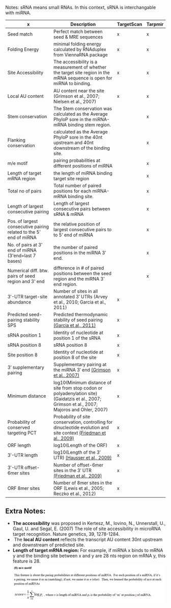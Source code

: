
Notes: sRNA means small RNAs. In this context, sRNA is interchangable with miRNA.


| x                                                                  | Description                                                                                                                                                         | TargetScan | Tarpmir |
| ------------------------------------------------------------------ | ------------------------------------------------------------------------------------------------------------------------------------------------------------------- | ---------- | ------- |
| Seed match                                                         | Perfect match between seed & MRE sequences                                                                                                                          | x          | x       |
| Folding Energy                                                     | minimal folding energy calculated by RNAduplex from ViennaRNA package                                                                                               | x          | x       |
| Site Accessibility                                                 | The accessibility is a measurement of whether the target site region in the mRNA sequence is open for miRNA to binding.                                             | x          | x       |
| Local AU content                                                   | AU content near the site (Grimson et al., 2007; Nielsen et al., 2007)                                                                                               | x          | x       |
| Stem conservation                                                  | The Stem conservation was calculated as the Average PhyloP sore in the miRNA-mRNA binding stem region.                                                              |            | x       |
| Flanking conservation                                              | calculated as the Average PhyloP sore in the 40nt upstream and 40nt downstream of the binding site.                                                                 |            | x       |
| m/e motif                                                          | pairing probabilities at different positions of miRNA                                                                                                               |            | x       |
| Length of target mRNA region                                       | the length of miRNA binding target site region                                                                                                                      |            | x       |
| Total no of pairs                                                  | Total number of paired positions for each miRNA-mRNA binding site.                                                                                                  |            | x       |
| Length of largest consecutive pairing                              | Length of largest consecutive pairs between sRNA & mRNA                                                                                                             |            | x       |
| Pos. of largest consecutive pairing related to the 5' end of miRNA | the relative position of largest consecutive pairs to to 5’ end of miRNA                                                                                            |            | x       |
| No. of pairs at 3' end of miRNA (3'end=last 7 bases)               | the number of paired positions in the miRNA 3’ end.                                                                                                                 |            | x       |
| Numerical diff. btw. pairs of seed region and 3' end               | difference in # of paired positions between the seed region and the miRNA 3’ end region.                                                                            |            | x       |
| 3′-UTR target-site abundance                                       | Number of sites in all annotated 3′ UTRs (Arvey et al., 2010; Garcia et al., 2011)                                                                                  | x          |         |
| Predicted seed-pairing stability SPS                               | Predicted thermodynamic stability of seed pairing [(Garcia et al., 2011)](https://elifesciences.org/articles/05005#bib60)                                           | x          |         |
| sRNA position 1                                                    | Identity of nucleotide at position 1 of the sRNA                                                                                                                    | x          |         |
| sRNA position 8                                                    | sRNA position 8                                                                                                                                                     | x          |         |
| Site position 8                                                    | Identity of nucleotide at position 8 of the site                                                                                                                    | x          |         |
| 3′ supplementary pairing                                           | Supplementary pairing at the miRNA 3′ end [(Grimson et al., 2007)](https://elifesciences.org/articles/05005#bib78)                                                  | x          |         |
| Minimum distance                                                   | log10(Minimum distance of site from stop codon or polyadenylation site) (Gaidatzis et al., 2007; Grimson et al., 2007; Majoros and Ohler, 2007)                     | x          |         |
| Probability of conserved targeting PCT                             | Probability of site conservation, controlling for dinucleotide evolution and site context [(Friedman et al., 2009)](https://elifesciences.org/articles/05005#bib58) | x          |         |
| ORF length                                                         | log10(Length of the ORF)                                                                                                                                            | x          |         |
| 3′-UTR length                                                      | log10(Length of the 3′ UTR) [(Hausser et al., 2009)](https://elifesciences.org/articles/05005#bib90)                                                                | x          |         |
| 3′-UTR offset-6mer sites                                           | Number of offset-6mer sites in the 3′ UTR [(Friedman et al., 2009)](https://elifesciences.org/articles/05005#bib58)                                                 | x          |         |
| ORF 8mer sites                                                     | Number of 8mer sites in the ORF (Lewis et al., 2005; Reczko et al., 2012)                                                                                           | x          |         |


## Extra Notes:

- **The accessibility** was proposed in Kertesz, M., Iovino, N., Unnerstall, U., Gaul, U. and Segal, E. (2007) The role of site accessibility in microRNA target recognition. Nature genetics, 39, 1278-1284.
-  The **local AU content** reflects the transcript AU content 30nt upstream and downstream of predicted site.
- **Length of target mRNA region:** For example, if miRNA x binds to mRNA y and the binding site between x and y are 28 nts region on mRNA y, this feature is 28.
![](images/me_motif.png)